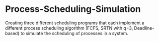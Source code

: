 # Process-Scheduling-Simulation
Creating three different scheduling programs that each implement a different process  scheduling algorithm (FCFS, SRTN with q=3, Deadline-based) to simulate the scheduling of processes in a system. 
